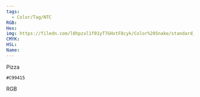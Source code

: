 ```yaml
---
tags:
  - Color/Tag/NTC
RGB:
Hex:
img: https://filedn.com/l0hpzxl1f01yT7GHxtF8cyk/Color%20Snake/standard_csv_to_svg/%23/C99415.svg
CMYK:
HSL:
Name:
---
```

Pizza
```palette
#C99415
```
RGB
